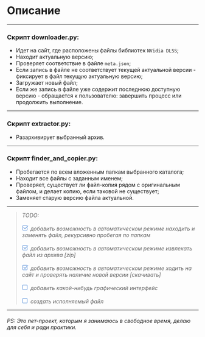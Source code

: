# Описание

---

### Скрипт __downloader.py__:

- Идет на сайт, где расположены файлы библиотек `NVidia DLSS`;
- Находит актуальную версию;
- Проверяет соответствие в файле `meta.json`;
- Если запись в файле не соответствует текущей актуальной версии - фиксирует в файл текущую актуальную версию;
- Загружает новый файл;
- Если же запись в файле уже содержит последнюю доступную версию - обращается к пользователю: завершить процесс или
  продолжить выполнение.

---

### Скрипт __extractor.py__:

- Разархивирует выбранный архив.

---

### Скрипт __finder_and_copier.py__:

- Пробегается по всем вложенным папкам выбранного каталога;
- Находит все файлы с заданным именем;
- Проверяет, существует ли файл-копия рядом с оригинальным файлом, и делает копию, если таковой не существует;
- Заменяет старую версию файла актуальной.

---

> _TODO:_
>
> ![checked](assets/checked.png) _добавить возможность в автоматическом режиме находить и заменять файл, рекурсивно пробегая по папкам_
>
> ![checked](assets/checked.png) _добавить возможность в автоматическом режиме извлекать файл из архива [zip]_
>
> ![checked](assets/checked.png) _добавить возможность в автоматическом режиме ходить на сайт и проверять наличие новой версии [скачивать]_
> 
> ![unchecked](assets/unchecked.png) _добавить какой-нибудь графический интерфейс_
>
> ![unchecked](assets/unchecked.png) _создать исполняемый файл_
>

---

###### _PS: Это пет-проект, которым я занимаюсь в свободное время, делаю для себя и ради практики._
